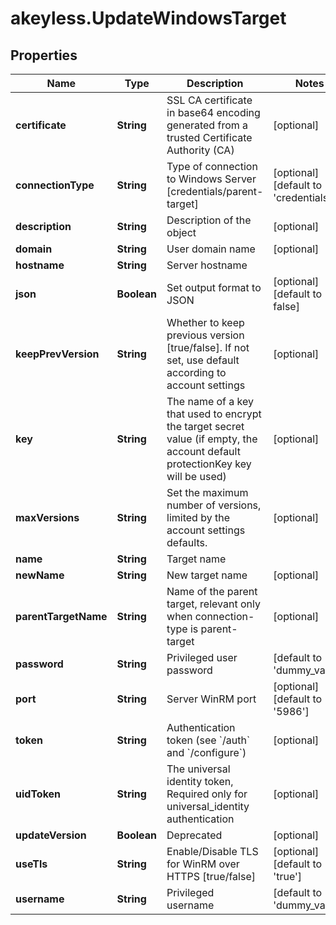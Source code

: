 # akeyless.UpdateWindowsTarget

## Properties

Name | Type | Description | Notes
------------ | ------------- | ------------- | -------------
**certificate** | **String** | SSL CA certificate in base64 encoding generated from a trusted Certificate Authority (CA) | [optional] 
**connectionType** | **String** | Type of connection to Windows Server [credentials/parent-target] | [optional] [default to &#39;credentials&#39;]
**description** | **String** | Description of the object | [optional] 
**domain** | **String** | User domain name | [optional] 
**hostname** | **String** | Server hostname | 
**json** | **Boolean** | Set output format to JSON | [optional] [default to false]
**keepPrevVersion** | **String** | Whether to keep previous version [true/false]. If not set, use default according to account settings | [optional] 
**key** | **String** | The name of a key that used to encrypt the target secret value (if empty, the account default protectionKey key will be used) | [optional] 
**maxVersions** | **String** | Set the maximum number of versions, limited by the account settings defaults. | [optional] 
**name** | **String** | Target name | 
**newName** | **String** | New target name | [optional] 
**parentTargetName** | **String** | Name of the parent target, relevant only when connection-type is parent-target | [optional] 
**password** | **String** | Privileged user password | [default to &#39;dummy_value&#39;]
**port** | **String** | Server WinRM port | [optional] [default to &#39;5986&#39;]
**token** | **String** | Authentication token (see &#x60;/auth&#x60; and &#x60;/configure&#x60;) | [optional] 
**uidToken** | **String** | The universal identity token, Required only for universal_identity authentication | [optional] 
**updateVersion** | **Boolean** | Deprecated | [optional] 
**useTls** | **String** | Enable/Disable TLS for WinRM over HTTPS [true/false] | [optional] [default to &#39;true&#39;]
**username** | **String** | Privileged username | [default to &#39;dummy_value&#39;]


